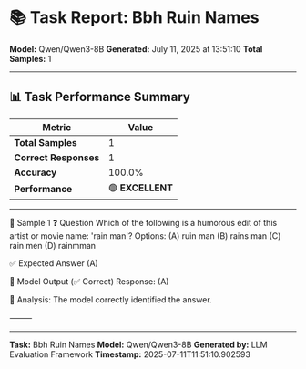 # 📚 Task Report: Bbh Ruin Names

**Model:** Qwen/Qwen3-8B
**Generated:** July 11, 2025 at 13:51:10
**Total Samples:** 1

---

## 📊 Task Performance Summary

| Metric | Value |
| ------ | ----- |
| **Total Samples** | 1 |
| **Correct Responses** | 1 |
| **Accuracy** | 100.0% |
| **Performance** | 🟢 **EXCELLENT** |

---

📝 Sample 1
❓ Question
Which of the following is a humorous edit of this artist or movie name: 'rain man'?
Options:
(A) ruin man
(B) rains man
(C) rain men
(D) rainmman

✅ Expected Answer
(A)

🤖 Model Output (✅ Correct)
Response: (A)

💬 Analysis:
The model correctly identified the answer.

⸻

---

**Task:** Bbh Ruin Names
**Model:** Qwen/Qwen3-8B
**Generated by:** LLM Evaluation Framework
**Timestamp:** 2025-07-11T11:51:10.902593